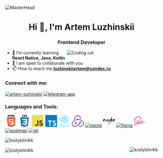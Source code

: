 ![MasterHead](https://user-images.githubusercontent.com/74038190/225813708-98b745f2-7d22-48cf-9150-083f1b00d6c9.gif)
<h1 align="center">Hi 👋, I'm Artem Luzhinskii</h1>
<h3 align="center">Frontend Developer</h3>
<img align="right" alt="Coding cat" width="300" src="https://media0.giphy.com/media/v1.Y2lkPTc5MGI3NjExczd1ZThyejlwZnA4YXQzMG0xaDNyeHNqeDkwcDN3a2ZhZzk0M2MxciZlcD12MV9pbnRlcm5hbF9naWZfYnlfaWQmY3Q9cw/F73KLZL9eAfDcDQFAt/giphy.gif">

- 🌱 I’m currently learning **React Native, Java, Kotlin**
- 🤝 I am open to collaborate with you
- 📫 How to reach me **luzhinskiiartem@yandex.ru**
  
<h3 align="left">Connect with me:</h3>
<p align="left">
<a href="https://linkedin.com/in/artem-luzhinskii" target="blank"><img align="center" src="https://raw.githubusercontent.com/rahuldkjain/github-profile-readme-generator/master/src/images/icons/Social/linked-in-alt.svg" alt="artem-luzhinskii" height="30" width="40" /></a>
<a target="_blank" href="https://t.me/SirArto"><img align="center" width="40" height="40" src="https://img.icons8.com/fluency/96/telegram-app.png" alt="telegram-app"/></a> 
</p>

<h3 align="left">Languages and Tools:</h3>
<p align="left"> 
  <a href="https://www.w3.org/html/" target="_blank" rel="noreferrer"> 
    <img src="https://raw.githubusercontent.com/devicons/devicon/master/icons/html5/html5-original-wordmark.svg" alt="html5" width="40" height="40"/></a>
  <a href="https://www.w3schools.com/css/" target="_blank" rel="noreferrer"> 
    <img src="https://raw.githubusercontent.com/devicons/devicon/master/icons/css3/css3-original-wordmark.svg" alt="css3" width="40" height="40"/></a> 
  <a href="https://developer.mozilla.org/en-US/docs/Web/JavaScript" target="_blank" rel="noreferrer"> 
    <img src="https://raw.githubusercontent.com/devicons/devicon/master/icons/javascript/javascript-original.svg" alt="javascript" width="40" height="40"/></a> 
  <a href="https://www.typescriptlang.org/" target="_blank" rel="noreferrer"> 
    <img src="https://raw.githubusercontent.com/devicons/devicon/master/icons/typescript/typescript-original.svg" alt="typescript" width="40" height="40"/></a> 
  <a href="https://reactjs.org/" target="_blank" rel="noreferrer"> 
    <img src="https://raw.githubusercontent.com/devicons/devicon/master/icons/react/react-original-wordmark.svg" alt="react" width="40" height="40"/></a>
   <a href="https://redux.js.org" target="_blank" rel="noreferrer"> 
    <img src="https://raw.githubusercontent.com/devicons/devicon/master/icons/redux/redux-original.svg" alt="redux" width="40" height="40"/></a>
  <a href="https://nextjs.org/" target="_blank" rel="noreferrer"> 
    <img src="https://cdn.worldvectorlogo.com/logos/nextjs-2.svg" alt="nextjs" width="40" height="40"/></a>
  <a href="https://nodejs.org" target="_blank" rel="noreferrer"> 
    <img src="https://raw.githubusercontent.com/devicons/devicon/master/icons/nodejs/nodejs-original-wordmark.svg" alt="nodejs" width="40" height="40"/></a> 
  <a href="https://www.figma.com/" target="_blank" rel="noreferrer"> 
    <img src="https://www.vectorlogo.zone/logos/figma/figma-icon.svg" alt="figma" width="40" height="40"/></a> 
  <a href="https://sass-lang.com" target="_blank" rel="noreferrer"> 
    <img src="https://raw.githubusercontent.com/devicons/devicon/master/icons/sass/sass-original.svg" alt="sass" width="40" height="40"/></a> 
  <a href="https://postman.com" target="_blank" rel="noreferrer"> 
    <img src="https://www.vectorlogo.zone/logos/getpostman/getpostman-icon.svg" alt="postman" width="40" height="40"/></a>
  <a href="https://git-scm.com/" target="_blank" rel="noreferrer"> 
    <img src="https://www.vectorlogo.zone/logos/git-scm/git-scm-icon.svg" alt="git" width="40" height="40"/></a>  
</p>

<p><img align="center" src="https://github-readme-stats.vercel.app/api/top-langs?username=kisliyblin4ik&show_icons=true&locale=en&layout=compact&theme=tokyonight" alt="kisliyblin4ik" /></p>

<p><img align="right" src="https://github-readme-stats.vercel.app/api?username=kisliyblin4ik&show_icons=true&locale=en&theme=tokyonight" alt="kisliyblin4ik" /></p>

<p><img align="center" src="https://github-readme-streak-stats.herokuapp.com/?user=kisliyblin4ik&show_icons=true&locale=en&theme=tokyonight" alt="kisliyblin4ik" /></p>
